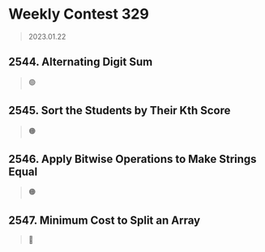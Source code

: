 # Weekly Contest 329
> 2023.01.22

## 2544. Alternating Digit Sum

> :green_circle:

## 2545. Sort the Students by Their Kth Score

> :orange_circle:

## 2546. Apply Bitwise Operations to Make Strings Equal

> :orange_circle:

## 2547. Minimum Cost to Split an Array

> :red_circle: